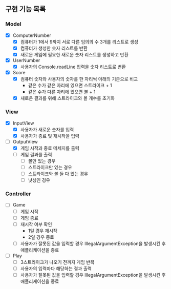 ## 구현 기능 목록

### Model
- [x]  ComputerNumber
   - [x]  컴퓨터가 1에서 9까지 서로 다른 임의의 수 3개를 리스트로 생성
   - [x]  컴퓨터가 생성한 숫자 리스트를 반환
   - [x]  새로운 게임에 필요한 새로운 숫자 리스트를 생성하고 반환
- [x]  UserNumber
   - [x]  사용자의 Console.readLine 입력을 숫자 리스트로 변환
- [x]  Score
   - [x]  컴퓨터 숫자와 사용자의 숫자를 한 자리씩 아래의 기준으로 비교
      - 같은 수가 같은 자리에 있으면 스트라이크 + 1
      - 같은 수가 다른 자리에 있으면 볼 + 1
   - [x] 새로운 결과를 위해 스트라이크와 볼 개수를 초기화

### View
- [x]  InputView
   - [x]  사용자가 새로운 숫자를 입력
   - [x]  사용자가 종료 및 재시작을 입력
- [ ]  OutputView
   - [x]  게임 시작과 종료 메세지를 출력
   - [ ]  게임 결과를 출력
      - [ ] 볼만 있는 경우
      - [ ] 스트라이크만 있는 경우
      - [ ] 스트라이크와 볼 둘 다 있는 경우
      - [ ] 낫싱인 경우
   
### Controller
- [ ]  Game
   - [ ]  게임 시작
   - [ ]  게임 종료
   - [ ]  재시작 여부 확인
      - 1일 경우 재시작
      - 2일 경우 종료
   - [ ]  사용자가 잘못된 값을 입력할 경우 IllegalArgumentException을 발생시킨 후 애플리케이션을 종료
- [ ]  Play
   - [ ]  3스트라이크가 나오기 전까지 게임 반복
   - [ ]  사용자의 입력마다 해당하는 결과 출력
   - [ ]  사용자가 잘못된 값을 입력할 경우 IllegalArgumentException을 발생시킨 후 애플리케이션을 종료